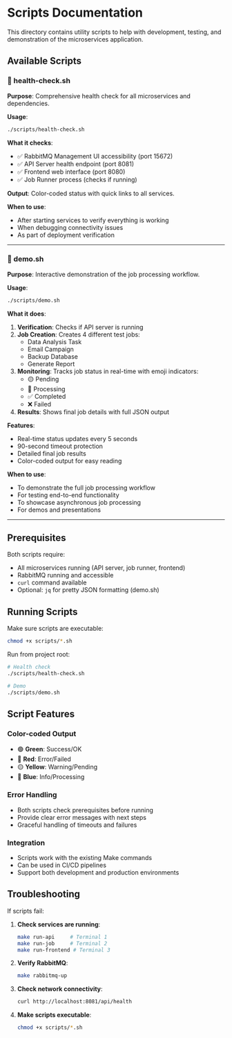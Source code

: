 # Scripts Documentation

This directory contains utility scripts to help with development, testing, and demonstration of the microservices application.

## Available Scripts

### 🏥 health-check.sh

**Purpose**: Comprehensive health check for all microservices and dependencies.

**Usage**:
```bash
./scripts/health-check.sh
```

**What it checks**:
- ✅ RabbitMQ Management UI accessibility (port 15672)
- ✅ API Server health endpoint (port 8081)
- ✅ Frontend web interface (port 8080)
- ✅ Job Runner process (checks if running)

**Output**: Color-coded status with quick links to all services.

**When to use**:
- After starting services to verify everything is working
- When debugging connectivity issues
- As part of deployment verification

---

### 🚀 demo.sh

**Purpose**: Interactive demonstration of the job processing workflow.

**Usage**:
```bash
./scripts/demo.sh
```

**What it does**:
1. **Verification**: Checks if API server is running
2. **Job Creation**: Creates 4 different test jobs:
   - Data Analysis Task
   - Email Campaign  
   - Backup Database
   - Generate Report
3. **Monitoring**: Tracks job status in real-time with emoji indicators:
   - 🟡 Pending
   - 🔄 Processing
   - ✅ Completed
   - ❌ Failed
4. **Results**: Shows final job details with full JSON output

**Features**:
- Real-time status updates every 5 seconds
- 90-second timeout protection
- Detailed final job results
- Color-coded output for easy reading

**When to use**:
- To demonstrate the full job processing workflow
- For testing end-to-end functionality
- To showcase asynchronous job processing
- For demos and presentations

---

## Prerequisites

Both scripts require:
- All microservices running (API server, job runner, frontend)
- RabbitMQ running and accessible
- `curl` command available
- Optional: `jq` for pretty JSON formatting (demo.sh)

## Running Scripts

Make sure scripts are executable:
```bash
chmod +x scripts/*.sh
```

Run from project root:
```bash
# Health check
./scripts/health-check.sh

# Demo
./scripts/demo.sh
```

## Script Features

### Color-coded Output
- 🟢 **Green**: Success/OK
- 🔴 **Red**: Error/Failed  
- 🟡 **Yellow**: Warning/Pending
- 🔵 **Blue**: Info/Processing

### Error Handling
- Both scripts check prerequisites before running
- Provide clear error messages with next steps
- Graceful handling of timeouts and failures

### Integration
- Scripts work with the existing Make commands
- Can be used in CI/CD pipelines
- Support both development and production environments

## Troubleshooting

If scripts fail:

1. **Check services are running**:
   ```bash
   make run-api     # Terminal 1
   make run-job     # Terminal 2  
   make run-frontend # Terminal 3
   ```

2. **Verify RabbitMQ**:
   ```bash
   make rabbitmq-up
   ```

3. **Check network connectivity**:
   ```bash
   curl http://localhost:8081/api/health
   ```

4. **Make scripts executable**:
   ```bash
   chmod +x scripts/*.sh
   ```
